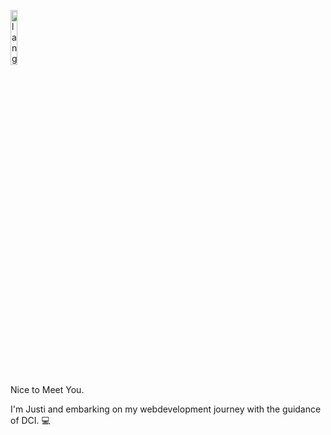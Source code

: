 <p align="left"><img width=15%" src="https://github.com/alansmathew/alansmathew/raw/master/lang.gif" alt="lang image here" /></p>
  Nice to Meet You.

I'm Justi and embarking on my webdevelopment journey with the guidance of DCI. :computer:
